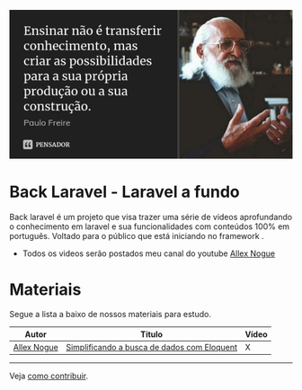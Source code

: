 ![](paulo_freire.jpg)
# Back Laravel - Laravel a fundo 

Back laravel é um projeto que visa trazer uma série de videos aprofundando o conhecimento em laravel e sua funcionalidades com conteúdos 100% em português. Voltado para o público que está iniciando no framework .

  - Todos os videos serão postados meu canal do youtube  [Allex Nogue](https://youtube.com/AllexNogue) 

# Materiais 
Segue a lista a baixo de nossos materiais para estudo.

| Autor | Titulo | Vídeo |
| ------ | ------ | ------- |
| <a href="http://alexnogueira.com" target="_blank">Allex Nogue</a> | [Simplificando a busca de dados com Eloquent](/models/simplificando.md) | X |




-------------
Veja [como contribuir](/issues/1).
